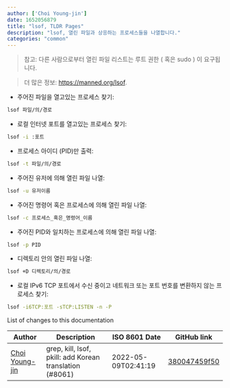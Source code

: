 ```yaml
---
author: ['Choi Young-jin']
date: 1652056879
title: "lsof, TLDR Pages"
description: "lsof, 열린 파일과 상응하는 프로세스들을 나열합니다."
categories: "common"
---
```

> 참고: 다른 사람으로부터 열린 파일 리스트는 루트 권한 ( 혹은 sudo ) 이 요구됩니다.

> 더 많은 정보: <https://manned.org/lsof>.

- 주어진 파일을 열고있는 프로세스 찾기:

```bash
lsof 파일/의/경로
```

- 로컬 인터넷 포트를 열고있는 프로세스 찾기:

```bash
lsof -i :포트
```

- 프로세스 아이디 (PID)만 출력:

```bash
lsof -t 파일/의/경로
```

- 주어진 유저에 의해 열린 파일 나열:

```bash
lsof -u 유저이름
```

- 주어진 명령어 혹은 프로세스에 의해 열린 파일 나열:

```bash
lsof -c 프로세스_혹은_명령어_이름
```

- 주어진 PID와 일치하는 프로세스에 의해 열린 파일 나열:

```bash
lsof -p PID
```

- 디렉토리 안의 열린 파일 나열:

```bash
lsof +D 디렉토리/의/경로
```

- 로컬 IPv6 TCP 포트에서 수신 중이고 네트워크 또는 포트 번호를 변환하지 않는 프로세스 찾기:

```bash
lsof -i6TCP:포트 -sTCP:LISTEN -n -P
```
List of changes to this documentation


Author | Description | ISO 8601 Date | GitHub link
------|-----|-----|-----
[Choi Young-jin](mailto:amateur.toss@gmail.com) | grep, kill, lsof, pkill: add Korean translation (#8061) | 2022-05-09T02:41:19 | [380047459f50](https://github.com/tldr-pages/tldr/commit/380047459f50917cf90c2a338a40951a8430e5f6)

